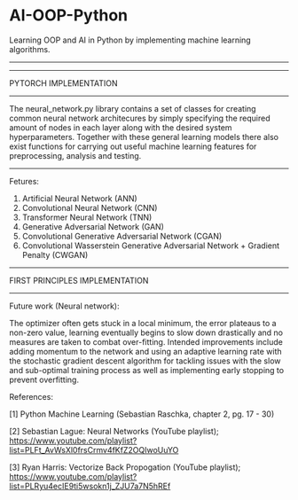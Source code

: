 # AI-OOP-Python
Learning OOP and AI in Python by implementing machine learning algorithms.

_________________________________________________________________________________________________________________________________________________________________________________
_________________________________________________________________________________________________________________________________________________________________________________

PYTORCH IMPLEMENTATION
_________________________________________________________________________________________________________________________________________________________________________________

The neural_network.py library contains a set of classes for creating common neural network architecures by simply specifying the required amount of nodes in each layer along with the desired system hyperparameters. Together with these general learning models there also exist functions for carrying out useful machine learning features for preprocessing, analysis and testing.

_________________________________________________________________________________________________________________________________________________________________________________

Fetures:

1. Artificial Neural Network (ANN)
2. Convolutional Neural Network (CNN)
3. Transformer Neural Network (TNN)
4. Generative Adversarial Network (GAN)
5. Convolutional Generative Adversarial Network (CGAN)
6. Convolutional Wasserstein Generative Adversarial Network + Gradient Penalty (CWGAN)

*********************************************************************************************************************************************************************************

FIRST PRINCIPLES IMPLEMENTATION
_________________________________________________________________________________________________________________________________________________________________________________

Future work (Neural network):

The optimizer often gets stuck in a local minimum, the error plateaus to a non-zero value, learning eventually begins to slow down drastically and no measures are taken to combat over-fitting. Intended improvements include adding momentum to the network and using an adaptive learning rate with the stochastic gradient descent algorithm for tackling issues with the slow and sub-optimal training process as well as implementing early stopping to prevent overfitting.


References:

[1] Python Machine Learning (Sebastian Raschka, chapter 2, pg. 17 - 30)

[2] Sebastian Lague: Neural Networks (YouTube playlist); https://www.youtube.com/playlist?list=PLFt_AvWsXl0frsCrmv4fKfZ2OQIwoUuYO

[3] Ryan Harris: Vectorize Back Propogation (YouTube playlist); https://www.youtube.com/playlist?list=PLRyu4ecIE9ti5wsokn1j_ZJU7a7N5hREf
